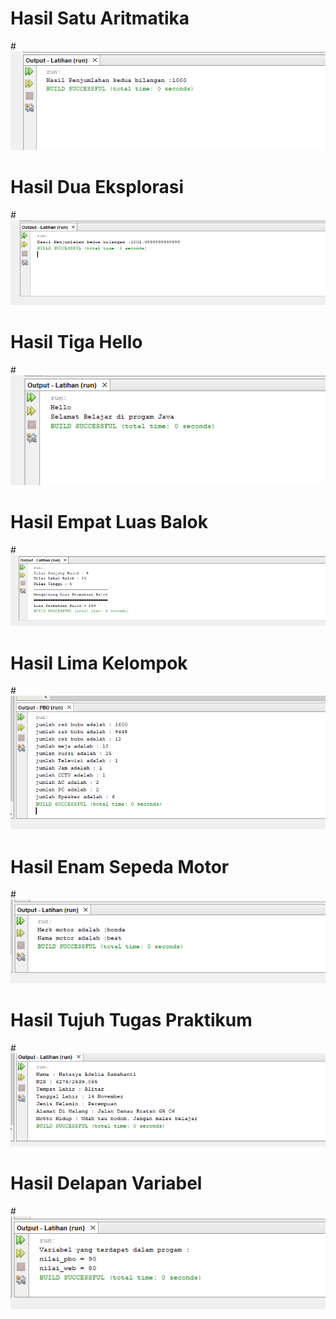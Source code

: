 # Hasil Satu Aritmatika
#![AltText](https://github.com/natasyaadelia/PBO/blob/master/Aritmatika.png "hasil satu")
# Hasil Dua Eksplorasi
#![AltText](https://github.com/natasyaadelia/PBO/blob/master/Eksplorasi.png "hasil dua")
# Hasil Tiga Hello
#![AltText](https://github.com/natasyaadelia/PBO/blob/master/Hello%20Telkom.png "hasil tiga")
# Hasil Empat Luas Balok
#![AltText](https://github.com/natasyaadelia/PBO/blob/master/Luas%20Balok.png "hasil empat")
# Hasil Lima Kelompok
#![AltText](https://github.com/natasyaadelia/PBO/blob/master/PBO.png "hasil lima")
# Hasil Enam Sepeda Motor
#![AltText](https://github.com/natasyaadelia/PBO/blob/master/Sepeda%20Motor.png "hasil enam")
# Hasil Tujuh Tugas Praktikum
#![AltText](https://github.com/natasyaadelia/PBO/blob/master/Tugas%20Praktikum.png "hasil tujuh")
# Hasil Delapan Variabel
#![AltText](https://github.com/natasyaadelia/PBO/blob/master/Variabel.png "hasil delapan")

